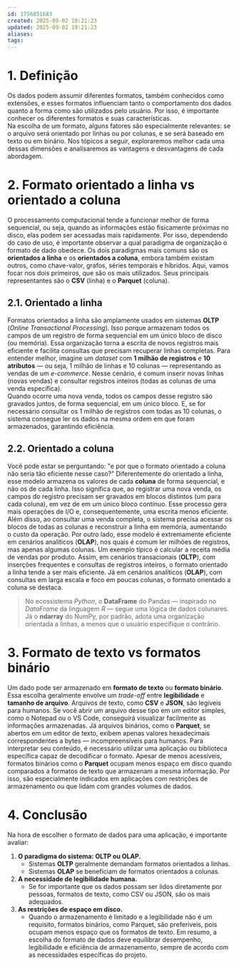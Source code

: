 ```yaml
---
id: 1756851683
created: 2025-09-02 19:21:23
updated: 2025-09-02 19:21:23
aliases:
tags:
---
```

# 1. Definição
Os dados podem assumir diferentes formatos, também conhecidos como extensões, e esses formatos influenciam tanto o comportamento dos dados quanto a forma como são utilizados pelo usuário. Por isso, é importante conhecer os diferentes formatos e suas características.  
Na escolha de um formato, alguns fatores são especialmente relevantes: se o arquivo será orientado por linhas ou por colunas, e se será baseado em texto ou em binário. Nos tópicos a seguir, exploraremos melhor cada uma dessas dimensões e analisaremos as vantagens e desvantagens de cada abordagem.
# 2. Formato orientado a linha vs orientado a coluna
O processamento computacional tende a funcionar melhor de forma sequencial, ou seja, quando as informações estão fisicamente próximas no disco, elas podem ser acessadas mais rapidamente. Por isso, dependendo do caso de uso, é importante observar a qual paradigma de organização o formato de dado obedece.
Os dois paradigmas mais comuns são os **orientados a linha** e os **orientados a coluna**, embora também existam outros, como chave-valor, grafos, séries temporais e híbridos. Aqui, vamos focar nos dois primeiros, que são os mais utilizados. Seus principais representantes são o **CSV** (linha) e o **Parquet** (coluna).
## 2.1. Orientado a linha
Formatos orientados a linha são amplamente usados em sistemas **OLTP** (_Online Transactional Processing_). Isso porque armazenam todos os campos de um registro de forma sequencial em um único bloco de disco (ou memória). Essa organização torna a escrita de novos registros mais eficiente e facilita consultas que precisam recuperar linhas completas.
Para entender melhor, imagine um _dataset_ com **1 milhão de registros** e **10 atributos** — ou seja, 1 milhão de linhas e 10 colunas — representando as vendas de um _e-commerce_. Nesse cenário, é comum inserir novas linhas (novas vendas) e consultar registros inteiros (todas as colunas de uma venda específica).  
Quando ocorre uma nova venda, todos os campos desse registro são gravados juntos, de forma sequencial, em um único bloco. E, se for necessário consultar os 1 milhão de registros com todas as 10 colunas, o sistema consegue ler os dados na mesma ordem em que foram armazenados, garantindo eficiência.
## 2.2. Orientado a coluna
Você pode estar se perguntando: "e por que o formato orientado a coluna não seria tão eficiente nesse caso?"
Diferentemente do orientado a linha, esse modelo armazena os valores de cada **coluna** de forma sequencial, e não os de cada linha. Isso significa que, ao registrar uma nova venda, os campos do registro precisam ser gravados em blocos distintos (um para cada coluna), em vez de em um único bloco contínuo. Esse processo gera mais operações de I/O e, consequentemente, uma escrita menos eficiente.
Além disso, ao consultar uma venda completa, o sistema precisa acessar os blocos de todas as colunas e reconstruir a linha em memória, aumentando o custo da operação. Por outro lado, esse modelo é extremamente eficiente em cenários analíticos (**OLAP**), nos quais é comum ler milhões de registros, mas apenas algumas colunas. Um exemplo típico é calcular a receita média de vendas por produto.
Assim, em cenários transacionais (**OLTP**), com inserções frequentes e consultas de registros inteiros, o formato orientado a linha tende a ser mais eficiente. Já em cenários analíticos (**OLAP**), com consultas em larga escala e foco em poucas colunas, o formato orientado a coluna se destaca.
> No ecossistema _Python_, o **DataFrame** do Pandas — inspirado no _DataFrame_ da linguagem _R_ — segue uma lógica de dados colunares. Já o **ndarray** do NumPy, por padrão, adota uma organização orientada a linhas, a menos que o usuário especifique o contrário.
# 3. Formato de texto vs formatos binário
Um dado pode ser armazenado em **formato de texto** ou **formato binário**. Essa escolha geralmente envolve um _trade-off_ entre **legibilidade** e **tamanho de arquivo**.
Arquivos de texto, como **CSV** e **JSON**, são legíveis para humanos. Se você abrir um arquivo desse tipo em um editor simples, como o Notepad ou o VS Code, conseguirá visualizar facilmente as informações armazenadas.
Já arquivos binários, como o **Parquet**, se abertos em um editor de texto, exibem apenas valores hexadecimais correspondentes a bytes — incompreensíveis para humanos. Para interpretar seu conteúdo, é necessário utilizar uma aplicação ou biblioteca específica capaz de decodificar o formato.
Apesar de menos acessíveis, formatos binários como o **Parquet** ocupam menos espaço em disco quando comparados a formatos de texto que armazenam a mesma informação. Por isso, são especialmente indicados em aplicações com restrições de armazenamento ou que lidam com grandes volumes de dados.
# 4. Conclusão
Na hora de escolher o formato de dados para uma aplicação, é importante avaliar:
1. **O paradigma do sistema: OLTP ou OLAP.**
	- Sistemas **OLTP** geralmente demandam formatos orientados a linhas.
	- Sistemas **OLAP** se beneficiam de formatos orientados a colunas.
2. **A necessidade de legibilidade humana.**
    - Se for importante que os dados possam ser lidos diretamente por pessoas, formatos de texto, como CSV ou JSON, são os mais adequados.
3. **As restrições de espaço em disco.**
    - Quando o armazenamento é limitado e a legibilidade não é um requisito, formatos binários, como Parquet, são preferíveis, pois ocupam menos espaço que os formatos de texto.
Em resumo, a escolha do formato de dados deve equilibrar desempenho, legibilidade e eficiência de armazenamento, sempre de acordo com as necessidades específicas do projeto.